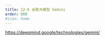 ```yaml
---
title: 12-6 谷歌大模型 Gemini
order: 800
#icon: home
---
```


<https://deepmind.google/technologies/gemini/>